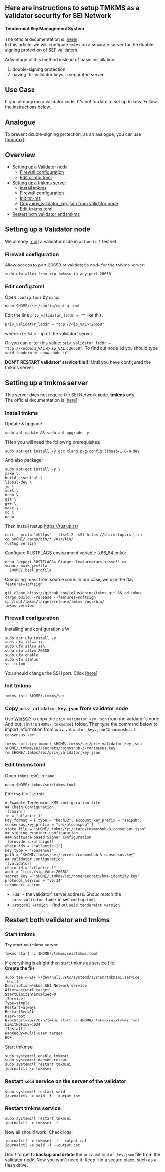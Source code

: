 ## Here are instructions to setup TMKMS as a validator security for SEI Network
#### Tendermint Key Management System
The official documentation is [[here](https://github.com/iqlusioninc/tmkms#tendermint-kms-)]  
In this article, we will configure `tmkms` on a separate server for the double-signing protection of SEI' validators.

Advantage of this method instead of basic installation: 
1) double-signing protection 
2) having the validator keys in separated server.  
## Use Case
If you already run a validator node. It's not too late to set up tmkms. Follow the instructions below.
## Analogue
To prevent double-signing protection, as an analogue, you can use [[horcrux](https://github.com/strangelove-ventures/horcrux)]. 
## Overview
- [Setting up a Validator node](https://github.com/AlexToTheSun/testnet/blob/turetskiy2/validator-security-tmkms.md#setting-up-a-validator-node)
  - [Firewall configuration](https://github.com/AlexToTheSun/testnet/blob/turetskiy2/validator-security-tmkms.md#firewall-configuration)
  - [Edit config.toml](https://github.com/AlexToTheSun/testnet/blob/turetskiy2/validator-security-tmkms.md#edit-configtoml)
- [Setting up a tmkms server](https://github.com/AlexToTheSun/testnet/blob/turetskiy2/validator-security-tmkms.md#setting-up-a-tmkms-server)
  - [Install tmkms](https://github.com/AlexToTheSun/testnet/blob/turetskiy2/validator-security-tmkms.md#install-tmkms)
  - [Firewall configuration](https://github.com/AlexToTheSun/testnet/blob/turetskiy2/validator-security-tmkms.md#firewall-configuration-1)
  - [Init tmkms](https://github.com/AlexToTheSun/testnet/blob/turetskiy2/validator-security-tmkms.md#init-tmkms)
  - [Copy priv_validator_key.json from validator node](https://github.com/AlexToTheSun/testnet/blob/turetskiy2/validator-security-tmkms.md#copy-priv_validator_keyjson-from-validator-node)
  - [Edit tmkms.toml](https://github.com/AlexToTheSun/testnet/blob/turetskiy2/validator-security-tmkms.md#edit-tmkmstoml)
- [Restert both validator and tmkms](https://github.com/AlexToTheSun/testnet/blob/turetskiy2/validator-security-tmkms.md#restert-both-validator-and-tmkms)

## Setting up a Validator node
We already  [[run](https://github.com/AlexToTheSun/Validator_Activity/blob/main/Testnet-guides/SEI-testnet-devnet/SEI_atlantic-1.md)] a validator node in `atlantic-1` testnet.

### Firewall configuration
Allow access to port 26658 of validator's node for the tmkms server:
```
sudo ufw allow from <ip_tmkms> to any port 26658
```
### Edit config.toml
Open `config.toml` by `nano`:
```
nano $HOME/.sei/config/config.toml
```
Edit the line `priv_validator_laddr = ""` like this:
```
priv_validator_laddr = "tcp://<ip_VAL>:26658"
```
where `<ip_VAL>` - ip of the validator' server.  

Or you can enter this value: `priv_validator_laddr = "tcp://<nodeid_VAL>@<ip_VAL>:26658"`. To find out node_id you should type `seid tendermint show-node-id'`

**DON'T RESTART validator' service file!!!** Until you have configured the tmkms server.

## Setting up a tmkms server
This server does not require the SEI Network node. **tmkms** only.  
The official documentation is [[here](https://github.com/iqlusioninc/tmkms#tendermint-kms-)]
### Install tmkms
Update & upgrade
```
sudo apt update && sudo apt upgrade -y
```
THen you will need the following prerequisites:
```
sudo apt-get install -y gcc clang pkg-config libusb-1.0-0-dev
```
And also package:
```
sudo apt-get install -y \
make \
build-essential \
libssl-dev \
jq \
curl \
ncdu \
git \
g++ \
make \
mc \
nano
```
Then install rustup  https://rustup.rs/
```
curl --proto '=https' --tlsv1.2 -sSf https://sh.rustup.rs | sh
cp $HOME/.cargo/bin/* /usr/bin/
rustup version
```
Configure RUSTFLAGS environment variable (x86_64 only):
```
echo 'export RUSTFLAGS=-Ctarget-feature=+aes,+ssse3' >> $HOME/.bash_profile
. $HOME/.bash_profile
```
Compiling `tmkms` from source code. In our case, we use the flag `--features=softsign`
```
git clone https://github.com/iqlusioninc/tmkms.git && cd tmkms
cargo build --release --features=softsign
cp /root/tmkms/target/release/tmkms /usr/bin/
tmkms version
```
### Firewall configuration
Installing and configuration ufw
```
sudo apt ufw install -y
sudo ufw allow 22
sudo ufw allow ssh
sudo ufw allow 26658
sudo ufw enable
sudo ufw status
ss -tulpn
```
You should change the SSH port. Click [[here](https://github.com/AlexToTheSun/Validator_Activity/blob/main/Mainnet-Guides/Minimum-server-protection.md#change-the-ssh-port)]  
### Init tmkms
```
tmkms init $HOME/.tmkms/sei
```
### Copy `priv_validator_key.json` from validator node
Use [WinSCP](https://winscp.net/download/WinSCP-5.19.5-Setup.exe) to copy the `priv_validator_key.json` from the validator's node. And put it in the `$HOME/.tmkms/sei` folder.
Then type the command below to import information from `priv_validator_key.json` to `cosmoshub-3-consensus.key`:
```
tmkms softsign import $HOME/.tmkms/sei/priv_validator_key.json $HOME/.tmkms/sei/secrets/cosmoshub-3-consensus.key
rm $HOME/.tmkms/sei/priv_validator_key.json
```
### Edit tmkms.toml
Open `tmkms.toml` in `nano`
```
nano $HOME/.tmkms/sei/tmkms.toml
```
Edit the file like this:
```
# Example Tendermint KMS configuration file
## Chain Configuration
[[chain]]
id = "atlantic-1"
key_format = { type = "bech32", account_key_prefix = "seipub", consensus_key_prefix = "seivalconspub" }
state_file = "$HOME/.tmkms/sei/state/cosmoshub-3-consensus.json"
## Signing Provider Configuration
### Software-based Signer Configuration
[[providers.softsign]]
chain_ids = ["atlantic-1"]
key_type = "consensus"
path = "$HOME/.tmkms/sei/secrets/cosmoshub-3-consensus.key"
## Validator Configuration
[[validator]]
chain_id = "atlantic-1"
addr = "tcp://<ip_VAL>:26658"
secret_key = "$HOME/.tmkms/sei/home/secrets/kms-identity.key"
protocol_version = "v0.34"
reconnect = true
```
- `addr` - the validator' server address. Shoud match the `priv_validator_laddr` in sei' `config.toml`.
- `protocol_version` - find out `seid tendermint version`
## Restert both validator and tmkms
### Start tmkms
Try start on tmkms server
```
tmkms start -c $HOME/.tmkms/sei/tmkms.toml
```
If everything is alright then start tmkms as service file.  
**Create the file**
```
sudo tee <<EOF >/dev/null /etc/systemd/system/tmkmsei.service
[Unit]  
Description=tmkms SEI Network service  
After=network.target  
StartLimitIntervalSec=0
[Service]
Type=simple  
Restart=always  
RestartSec=10  
User=root
ExecStart=/usr/bin/tmkms start -c $HOME/.tmkms/sei/tmkms.toml  
LimitNOFILE=1024
[Install]  
WantedBy=multi-user.target
EOF
```
Start tmkmsei
```
sudo systemctl enable tmkmsei
sudo systemctl daemon-reload
sudo systemctl restart tmkmsei
journalctl -u tmkmsei -f
```
### Restart `seid` service on the server of the validator
```
sudo systemctl restart seid
journalctl -u seid -f --output cat
```
### Restart tmkms service
```
sudo systemctl restart tmkmsei
journalctl -u tmkmsei -f
```
Now all should work. Check logs:
```
journalctl -u tmkmsei -f --output cat
journalctl -u seid -f --output cat
```
Don't forget **to backup and delete** the `priv_validator_key.json` file from the validator node. Now you won't need it. Keep it in a secure place, such as a flash drive.

